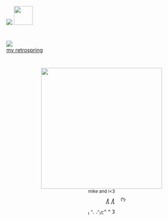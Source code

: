 ![](https://komarev.com/ghpvc/?username=sednoseterces&color=3f9ead&style=for-the-badge&label=fishies++++) <img src="https://github.com/user-attachments/assets/74a27605-44d2-441e-98e5-3ba3c283a50a" height=50 weight=150> <br />
#
<img src="https://github.com/user-attachments/assets/f16c39e8-e74c-4ec2-9c14-19d2b65de579"> <br /> 
[my retrospring](https://retrospring.net/@applepox) <br />
#
<div align="center">
<img src="https://github.com/user-attachments/assets/b772e5fa-2514-4304-8695-0e122098fb74" height=320 weight=320> <br />
<sub> mike and i<3 </sub> <br />
  ‎     ‎  ‎ ‎ ‎‎  ‎ ‎ ‎ ‎ ‎‎‎ ‎ ‎ ‎ ‎ ‎ ‎ ‎ ‎ ‎  ႔ ႔ ‎ ‎ ‎ ᡣ𐭩 <br />
₍ ᐢ. .ᐢ₎ᠸ^ ^  𐅠 
</div>

